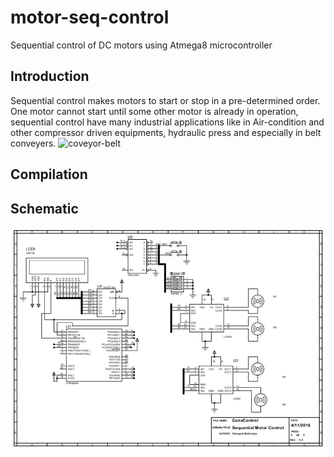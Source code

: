 # motor-seq-control
Sequential control of DC motors using Atmega8 microcontroller

## Introduction
Sequential control makes motors to start or stop in a pre-determined order. One motor cannot
start until some other motor is already in operation, sequential control have many industrial
applications like in Air-condition and other compressor driven equipments, hydraulic press and
especially in belt conveyers.
![coveyor-belt]()

## Compilation

## Schematic

![Schematic](ConvControl-schematic.jpg)
